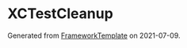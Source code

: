 # XCTestCleanup

Generated from [FrameworkTemplate](https://github.com/pwc3/FrameworkTemplate) on 2021-07-09.

